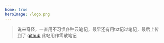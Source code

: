```yaml
---
home: true
heroImage: /logo.png
---
```


> 说来奇怪，一直用不习惯各种云笔记，最早还有用txt记过笔记，最后上传到了 [github](https://github.com/Thyiad/learn) 
> 此站用作零散笔记
